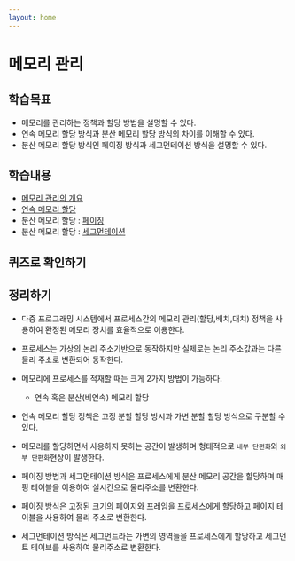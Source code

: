 ```yaml
---
layout: home
---
```


# 메모리 관리



## 학습목표

* 메모리를 관리하는 정책과 할당 방법을 설명할 수 있다.
* 연속 메모리 할당 방식과 분산 메모리 할당 방식의 차이를 이해할 수 있다.
* 분산 메모리 할당 방식인 페이징 방식과 세그먼테이션 방식을 설명할 수 있다.



## 학습내용

* [메모리 관리의 개요](01)
* [연속 메모리 할당](02)
* 분산 메모리 할당 : [페이징](paging)
* 분산 메모리 할당 : [세그먼테이션](segment)







## 퀴즈로 확인하기









## 정리하기

* 다중 프로그래밍 시스템에서 프로세스간의 메모리 관리(할당,배치,대치) 정책을 사용하여 환정된 메모리 장치를 효율적으로 이용한다.
* 프로세스는 가상의 논리 주소기반으로 동작하지만 실제로는 논리 주소값과는 다른 물리 주소로 변환되어 동작한다.

* 메모리에 프로세스를 적재할 때는 크게 2가지 방법이 가능하다.
  * 연속 혹은 분산(비연속) 메모리 할당
* 연속 메모리 할당 정책은 고정 분할 할당 방시과 가변 분할 할당 방식으로 구분할 수 있다.





* 메모리를 할당하면서 사용하지 못하는 공간이 발생하며 형태적으로 `내부 단편화`와 `외부 단편화`현상이 발생한다.
* 페이징 방법과 세그먼테이션 방식은 프로세스에게 분산 메모리 공간을 할당하며 매핑 테이블을 이용하여 실시간으로 물리주소를 변환한다.



* 페이징 방식은 고정된 크기의 페이지와 프레임을 프로세스에게 할당하고 페이지 테이블을 사용하여 물리 주소로 변환한다.
* 세그먼테이션 방식은 세그먼트라는 가변의 영역들을 프로세스에게 할당하고 세그먼트 테이브를 사용하여 물리주소로 변환한다.









